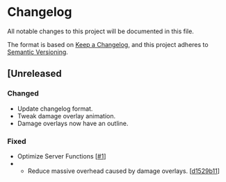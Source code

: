 # Changelog
All notable changes to this project will be documented in this file.

The format is based on [Keep a Changelog](https://keepachangelog.com/en/1.0.0/),
and this project adheres to [Semantic Versioning](https://semver.org/spec/v2.0.0.html).

## [Unreleased
### Changed
- Update changelog format.
- Tweak damage overlay animation.
- Damage overlays now have an outline.

### Fixed
- Optimize Server Functions [[#1](https://git.douglas-parker.com/Lavenblade/Project-Evolution/-/issues/1)]
- - Reduce massive overhead caused by damage overlays. [[d1529b11](https://git.douglas-parker.com/Lavenblade/Project-Evolution/-/commit/d1529b114bc8a46316c6b41db2d31d408776744c)]